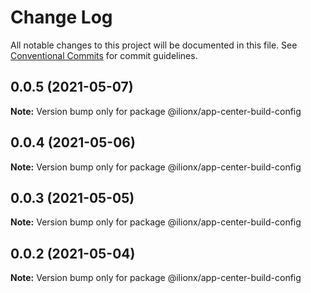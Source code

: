 # Change Log

All notable changes to this project will be documented in this file.
See [Conventional Commits](https://conventionalcommits.org) for commit guidelines.

## 0.0.5 (2021-05-07)

**Note:** Version bump only for package @ilionx/app-center-build-config





## 0.0.4 (2021-05-06)

**Note:** Version bump only for package @ilionx/app-center-build-config





## 0.0.3 (2021-05-05)

**Note:** Version bump only for package @ilionx/app-center-build-config





## 0.0.2 (2021-05-04)

**Note:** Version bump only for package @ilionx/app-center-build-config
